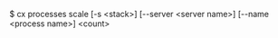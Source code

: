 <!-- layout:code post: toolbelt_processes_usage -->


$ cx processes scale [-s &lt;stack&gt;] [--server &lt;server name&gt;] [--name &lt;process name&gt;] &lt;count&gt;
